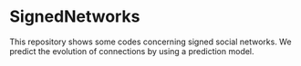 # SignedNetworks
This repository shows some codes concerning signed social networks. We predict the evolution of connections by using a prediction model.
